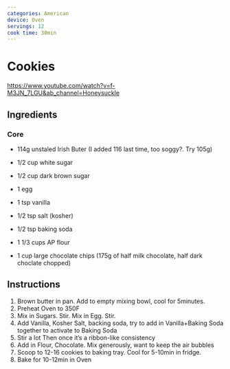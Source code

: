 ```yaml
---
categories: American
device: Oven
servings: 12
cook time: 30min
---
```


# Cookies
https://www.youtube.com/watch?v=f-M3JN_7LGU&ab_channel=Honeysuckle

## Ingredients

### Core
- 114g unstaled Irish Buter (I added 116 last time, too soggy?. Try 105g)
- 1/2 cup white sugar
- 1/2 cup dark brown sugar
- 1 egg
- 1 tsp vanilla
- 1/2 tsp salt (kosher)
- 1/2 tsp baking soda


- 1 1/3 cups AP flour
- 1 cup large chocolate chips (175g of half milk chocolate, half dark choclate chopped)



## Instructions
1. Brown butter in pan. Add to empty mixing bowl, cool for 5minutes.
2. Preheat Oven to 350F
3. Mix in Sugars. Stir. Mix in Egg. Stir.
4. Add Vanilla, Kosher Salt, backing soda, try to add in Vanilla+Baking Soda together to activate to Baking Soda
5. Stir a lot Then once it’s a ribbon-like consistency
6. Add in Flour, Chocolate. Mix generously, want to keep the air bubbles
7. Scoop to 12-16 cookies to baking tray. Cool for 5-10min in fridge.
8. Bake for 10-12min in Oven
